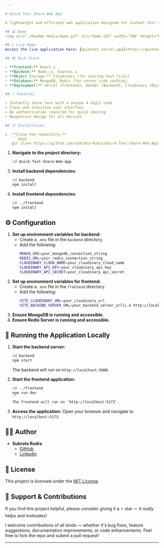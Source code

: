 ```yaml
---

# Quick Text Share Web App

A lightweight and efficient web application designed for instant text sharing. Whether it's code snippets, notes, or any textual content, share it seamlessly with others via unique 4 digit code.

## 💻 Demo
<img src="./Readme Media/demo.gif" alt="Demo GIF" width="300" height="660">

## 🚀 Live Demo
Access the live application here: [quiktext.vercel.app](https://quiktext.vercel.app)

## 🛠️ Tech Stack

- **Frontend:** React.s
- **Backend:** Node.js, Express.s
- **Object Storage:** Cloudinary (for storing text files)
- **Database:** MongoDB, Redis (for server side caching)
- **Deployment:** Vercel (Frontend), Render (Backend), Cloudinary (Object storage), Render (Redis), MongoDB Cloud (MongoDB)

## ✨ Features

- Instantly share text with a unique 4 digit code
- Clean and intuitive user interface
- No authentication required for quick sharing
- Responsive design for all devices

## 📦 Installation

1. **Clone the repository:**
   ```bash
   git clone https://github.com/Subrata-Rudra/Quick-Text-Share-Web-App.git
   ```
2. **Navigate to the project directory:**
   ```bash
   cd Quick-Text-Share-Web-App
   ```
3. **Install backend dependencies:**
   ```bash
   cd backend
   npm install
   ```
4. **Install frontend dependencies:**
   ```bash
   cd ../frontend
   npm install
   ```

## ⚙️ Configuration

1. **Set up environment variables for backend:**
   - Create a `.env` file in the `backend` directory.
   - Add the following:
     ```bash
     MONGO_URI=your_mongodb_connection_string
     REDIS_URL=your_redis_connection_string
     CLOUDINARY_CLOUD_NAME=your_cloudinary_cloud_name
     CLOUDINARY_API_KEY=your_cloudinary_api_key
     CLOUDINARY_API_SECRET=your_cloudinary_api_secret
     ```
2. **Set up environment variables for frontend:**
   - Create a `.env` file in the `frontend` directory.
   - Add the following:
     ```bash
     VITE_CLOUDINARY_URL=your_cloudinary_url
     VITE_BACKEND_SERVER_URL=your_backend_server_url(i.e http://localhost:5000)
     ```
3. **Ensure MongoDB is running and accessible.**
4. **Ensure Redis Server is running and accessible.**

## 🧪 Running the Application Locally

1. **Start the backend server:**
   ```bash
   cd backend
   npm start
   ```
   The backend will run on `http://localhost:5000`.

2. **Start the frontend application:**
   ```bash
   cd ../frontend
   npm run dev
   ``
   The frontend will run on `http://localhost:5173`.

3. **Access the application:**
   Open your browser and navigate to `http://localhost:5173`.

## 🧑‍💻 Author

- **Subrata Rudra**
  - [GitHub](https://github.com/Subrata-Rudra)
  - [LinkedIn](https://www.linkedin.com/in/subrata-rudra-b481741b7/)

## 📄 License

This project is licensed under the [MIT License](LICENSE).

## 🌟 Support & Contributions

If you find this project helpful, please consider giving it a ⭐️ star — it really helps and motivates!

I welcome contributions of all kinds — whether it's bug fixes, feature suggestions, documentation improvements, or code enhancements.
Feel free to fork the repo and submit a pull request!

---
```

